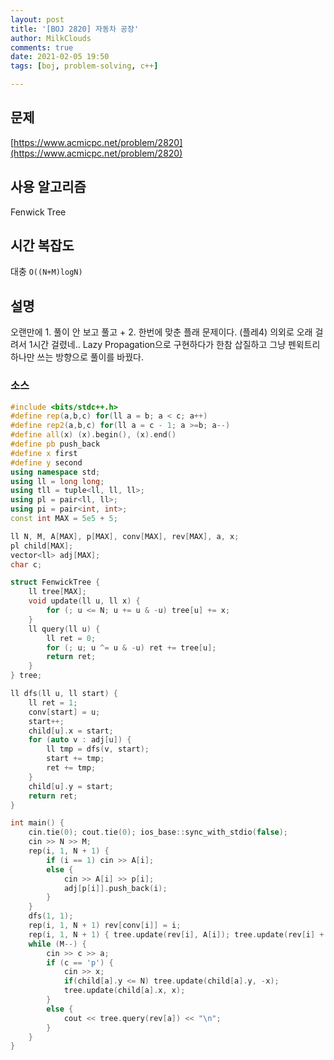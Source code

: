 ```yaml
---
layout: post
title: '[BOJ 2820] 자동차 공장'
author: MilkClouds
comments: true
date: 2021-02-05 19:50
tags: [boj, problem-solving, c++]

---
```


## 문제
[https://www.acmicpc.net/problem/2820](https://www.acmicpc.net/problem/2820)  


## 사용 알고리즘  
Fenwick Tree  


## 시간 복잡도  
대충 `O((N+M)logN)`   


## 설명  
오랜만에 1. 풀이 안 보고 풀고 + 2. 한번에 맞춘 플래 문제이다. (플레4) 의외로 오래 걸려서 1시간 걸렸네.. Lazy Propagation으로 구현하다가 한참 삽질하고 그냥 펜윅트리 하나만 쓰는 방향으로 풀이를 바꿨다.   

### 소스  

```c++
#include <bits/stdc++.h>
#define rep(a,b,c) for(ll a = b; a < c; a++)
#define rep2(a,b,c) for(ll a = c - 1; a >=b; a--)
#define all(x) (x).begin(), (x).end()
#define pb push_back
#define x first
#define y second
using namespace std;
using ll = long long;
using tll = tuple<ll, ll, ll>;
using pl = pair<ll, ll>;
using pi = pair<int, int>;
const int MAX = 5e5 + 5;

ll N, M, A[MAX], p[MAX], conv[MAX], rev[MAX], a, x;
pl child[MAX];
vector<ll> adj[MAX];
char c;

struct FenwickTree {
	ll tree[MAX];
	void update(ll u, ll x) {
		for (; u <= N; u += u & -u) tree[u] += x;
	}
	ll query(ll u) {
		ll ret = 0;
		for (; u; u ^= u & -u) ret += tree[u];
		return ret;
	}
} tree;

ll dfs(ll u, ll start) {
	ll ret = 1;
	conv[start] = u;
	start++;
	child[u].x = start;
	for (auto v : adj[u]) {
		ll tmp = dfs(v, start);
		start += tmp;
		ret += tmp;
	}
	child[u].y = start;
	return ret;
}

int main() {
	cin.tie(0); cout.tie(0); ios_base::sync_with_stdio(false);
	cin >> N >> M;
	rep(i, 1, N + 1) {
		if (i == 1) cin >> A[i];
		else {
			cin >> A[i] >> p[i];
			adj[p[i]].push_back(i);
		}
	}
	dfs(1, 1);
	rep(i, 1, N + 1) rev[conv[i]] = i;
	rep(i, 1, N + 1) { tree.update(rev[i], A[i]); tree.update(rev[i] + 1, -A[i]); }
	while (M--) {
		cin >> c >> a;
		if (c == 'p') {
			cin >> x;
			if(child[a].y <= N)	tree.update(child[a].y, -x);
			tree.update(child[a].x, x);
		}
		else {
			cout << tree.query(rev[a]) << "\n";
		}
	}
}
```
